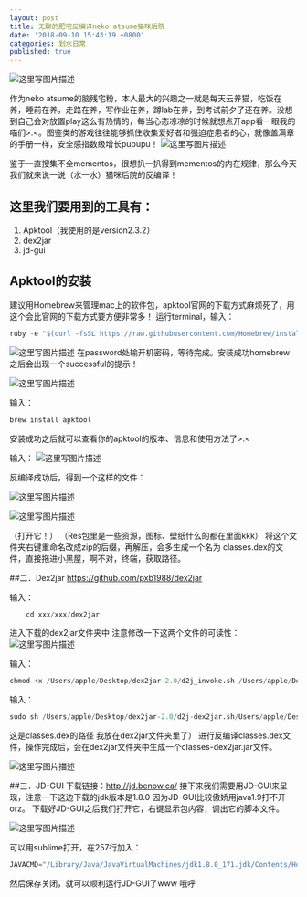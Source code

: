 ```yaml
---
layout: post
title: 无聊的肥宅反编译neko atsume猫咪后院
date: '2018-09-10 15:43:19 +0800'
categories: 划水日常
published: true
---
```

![这里写图片描述](https://img-blog.csdn.net/20180910152738814?watermark/2/text/aHR0cHM6Ly9ibG9nLmNzZG4ubmV0L3NhaWtpZGVl/font/5a6L5L2T/fontsize/400/fill/I0JBQkFCMA==/dissolve/70)

作为neko atsume的脑残宅粉，本人最大的兴趣之一就是每天云养猫，吃饭在养，睡前在养，走路在养，写作业在养，蹲lab在养，到考试前夕了还在养。没想到自己会对放置play这么有热情的，每当心态凉凉的时候就想点开app看一眼我的喵们>.<。图鉴类的游戏往往能够抓住收集爱好者和强迫症患者的心，就像盖满章的手册一样，安全感指数级增长pupupu！
![这里写图片描述](https://img-blog.csdn.net/20180910154445474?watermark/2/text/aHR0cHM6Ly9ibG9nLmNzZG4ubmV0L3NhaWtpZGVl/font/5a6L5L2T/fontsize/400/fill/I0JBQkFCMA==/dissolve/70)

 
鉴于一直搜集不全mementos，很想扒一扒得到mementos的内在规律，那么今天我们就来说一说（水一水）猫咪后院的反编译！

## 这里我们要用到的工具有：
1.	Apktool（我使用的是version2.3.2）
2.	dex2jar
3.	jd-gui



## Apktool的安装
建议用Homebrew来管理mac上的软件包，apktool官网的下载方式麻烦死了，用这个会比官网的下载方式要方便非常多！
运行terminal，输入：
```python
ruby -e "$(curl -fsSL https://raw.githubusercontent.com/Homebrew/install/master/install)" < /dev/null 2> /dev/null
```
 
![这里写图片描述](https://img-blog.csdn.net/20180910153759477?watermark/2/text/aHR0cHM6Ly9ibG9nLmNzZG4ubmV0L3NhaWtpZGVl/font/5a6L5L2T/fontsize/400/fill/I0JBQkFCMA==/dissolve/70)
在password处输开机密码，等待完成。安装成功homebrew之后会出现一个successful的提示！


![这里写图片描述](https://img-blog.csdn.net/20180910153823685?watermark/2/text/aHR0cHM6Ly9ibG9nLmNzZG4ubmV0L3NhaWtpZGVl/font/5a6L5L2T/fontsize/400/fill/I0JBQkFCMA==/dissolve/70)
 
输入：
```python
brew install apktool
```
安装成功之后就可以查看你的apktool的版本、信息和使用方法了>.<


输入：
 ![这里写图片描述](https://img-blog.csdn.net/20180910153902431?watermark/2/text/aHR0cHM6Ly9ibG9nLmNzZG4ubmV0L3NhaWtpZGVl/font/5a6L5L2T/fontsize/400/fill/I0JBQkFCMA==/dissolve/70)

反编译成功后，得到一个这样的文件：

![这里写图片描述](https://img-blog.csdn.net/20180910154017765?watermark/2/text/aHR0cHM6Ly9ibG9nLmNzZG4ubmV0L3NhaWtpZGVl/font/5a6L5L2T/fontsize/400/fill/I0JBQkFCMA==/dissolve/70)
 
 ![这里写图片描述](https://img-blog.csdn.net/20180910154042343?watermark/2/text/aHR0cHM6Ly9ibG9nLmNzZG4ubmV0L3NhaWtpZGVl/font/5a6L5L2T/fontsize/400/fill/I0JBQkFCMA==/dissolve/70)
 
（打开它！）
（Res包里是一些资源，图标、壁纸什么的都在里面kkk）
将这个文件夹右键重命名改成zip的后缀，再解压，会多生成一个名为 classes.dex的文件，直接拖进小黑屋，啊不对，终端，获取路径。



##二．Dex2jar
 https://github.com/pxb1988/dex2jar 

输入：
```python
	cd xxx/xxx/dex2jar
```
进入下载的dex2jar文件夹中 
注意修改一下这两个文件的可读性：
![这里写图片描述](https://img-blog.csdn.net/20180910154120368?watermark/2/text/aHR0cHM6Ly9ibG9nLmNzZG4ubmV0L3NhaWtpZGVl/font/5a6L5L2T/fontsize/400/fill/I0JBQkFCMA==/dissolve/70)
 
输入：
```python
chmod +x /Users/apple/Desktop/dex2jar-2.0/d2j_invoke.sh /Users/apple/Desktop/dex2jar-2.0/d2j-dex2jar.sh
```


输入： 
```python
sudo sh /Users/apple/Desktop/dex2jar-2.0/d2j-dex2jar.sh/Users/apple/Desktop/dex2jar2.0/classes.dex
```
这是classes.dex的路径 我放在dex2jar文件夹里了） 
进行反编译classes.dex文件，操作完成后，会在dex2jar文件夹中生成一个classes-dex2jar.jar文件。

![这里写图片描述](https://img-blog.csdn.net/20180910154143534?watermark/2/text/aHR0cHM6Ly9ibG9nLmNzZG4ubmV0L3NhaWtpZGVl/font/5a6L5L2T/fontsize/400/fill/I0JBQkFCMA==/dissolve/70) 

##三．JD-GUI
下载链接：http://jd.benow.ca/ 
接下来我们需要用JD-GUI来呈现，注意一下这边下载的jdk版本是1.8.0 因为JD-GUI比较傲娇用java1.9打不开orz。
下载好JD-GUI之后我们打开它，右键显示包内容，调出它的脚本文件。

 ![这里写图片描述](https://img-blog.csdn.net/20180910154220176?watermark/2/text/aHR0cHM6Ly9ibG9nLmNzZG4ubmV0L3NhaWtpZGVl/font/5a6L5L2T/fontsize/400/fill/I0JBQkFCMA==/dissolve/70)
 
可以用sublime打开，在257行加入：
```python
JAVACMD="/Library/Java/JavaVirtualMachines/jdk1.8.0_171.jdk/Contents/Home/bin/java"
```
然后保存关闭，就可以顺利运行JD-GUI了www 哦呼






















































































































































































































































































































































